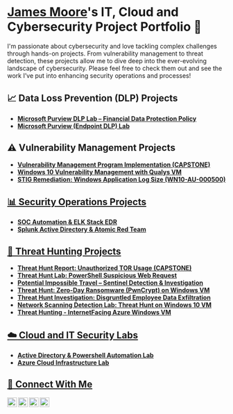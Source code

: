 # <a href="https://www.linkedin.com/in/jamesmoore1983/">James Moore</a>'s IT, Cloud and Cybersecurity Project Portfolio 🔐


I'm passionate about cybersecurity and love tackling complex challenges through hands-on projects. From vulnerability management to threat detection, these projects allow me to dive deep into the ever-evolving landscape of cybersecurity. Please feel free to check them out and see the work I’ve put into enhancing security operations and processes!

## 📈 Data Loss Prevention (DLP) Projects

- **[Microsoft Purview DLP Lab – Financial Data Protection Policy](https://github.com/techgneek/Microsoft-Purview-DLP-Lab-Financial-Data-Protection-Policy/blob/main/README.md)**
- **[Microsoft Purview (Endpoint DLP) Lab](https://github.com/techgneek/Microsoft-Purview-Endpoint-DLP-Lab-/blob/main/README.md)**

## ⚠️ Vulnerability Management Projects

- **[Vulnerability Management Program Implementation (CAPSTONE)](https://github.com/techgneek/vulnerability-management-program)**
- **<a href="https://github.com/techgneek/Windows-10-Vulnerability-Management-with-Qualys-Lab">Windows 10 Vulnerability Management with Qualys VM</a>**
- **<a href="https://github.com/techgneek/STIG-Remediation-Windows-Application-Log-Size/blob/main/README.md">STIG Remediation: Windows Application Log Size (WN10-AU-000500)**

## 📊 Security Operations Projects
- **<a href="https://github.com/techgneek/SOC-Automation-ELK-Stack-EDR/blob/main/README.md">SOC Automation & ELK Stack EDR</a>**
- **<a href="https://github.com/techgneek/Active-Directory-Monitoring-with-Splunk-and-Atomic-Red-Team">Splunk Active Directory & Atomic Red Team**

## 🚨 Threat Hunting Projects
- **<a href="https://github.com/techgneek/Threat-Hunting-Scenario-TOR/blob/main/README.md">Threat Hunt Report: Unauthorized TOR Usage (CAPSTONE)**
- **<a href="https://github.com/techgneek/Incident-Report-Powershell-Suspicious-Web-Request/tree/main">Threat Hunt Lab: PowerShell Suspicious Web Request**
- **<a href="https://github.com/techgneek/Potential-Impossible-Travel/tree/main">Potential Impossible Travel – Sentinel Detection & Investigation**
- **<a href="https://github.com/techgneek/Threat-Hunt-Zero-Day-Ransomware-PwnCrypt-on-Windows-VM">Threat Hunt: Zero-Day Ransomware (PwnCrypt) on Windows VM**
- **<a href="https://github.com/techgneek/Data-Exfil-Threat-Hunt-On-Windows-VM">Threat Hunt Investigation: Disgruntled Employee Data Exfiltration**
- **<a href="https://github.com/techgneek/Threat-Hunting-for-Network-Scan-Detection/blob/main/README.md">Network Scanning Detection Lab: Threat Hunt on Windows 10 VM**
- **<a href="https://github.com/techgneek/threat-hunt-device-exposed-to-internet/blob/main/README.md">Threat Hunting - InternetFacing Azure Windows VM**

## ☁️ Cloud and IT Security Labs

- **<a href="https://github.com/techgneek/Active-Directory-and-Powershell-Automation">Active Directory & Powershell Automation Lab**
- **<a href="https://github.com/techgneek/Azure-Cloud-Infrastructure-Lab">Azure Cloud Infrastructure Lab**


## 🤳 Connect With Me

[<img align="left" alt="https://www.youtube.com/c/@TechGneek| YouTube" width="22px" src="https://cdn.jsdelivr.net/npm/simple-icons@v3/icons/youtube.svg" />][youtube]
[<img align="left" alt="https://wwww.twitter.com/techgneek| Twitter" width="22px" src="https://cdn.jsdelivr.net/npm/simple-icons@v3/icons/twitter.svg" />][twitter]
[<img align="left" alt="https://wwww.linkedin.com/jamesmoore1983| LinkedIn" width="22px" src="https://cdn.jsdelivr.net/npm/simple-icons@v3/icons/linkedin.svg" />][linkedin]
[<img align="left" alt="https://www.instagram.com/jamesahbumoore| Instagram" width="22px" src="https://cdn.jsdelivr.net/npm/simple-icons@v3/icons/instagram.svg" />][instagram]

[youtube]: https://www.youtube.com/c/@TechGneek
[linkedin]: https://linkedin.com/in/jamesmoore1983
[twitter]: https://twitter.com/techgneek
[instagram]: https://www.instagram.com/jamesahbumoore

<!--
<img width="35" alt="image" src="https://github.com/user-attachments/assets/2f41c7cd-5ea8-4475-b451-a37161b6c3fb"> 
<img width="35" alt="image" src="https://github.com/user-attachments/assets/77649969-9910-4994-8b96-74a116cfb2a8">
-->

<br>



